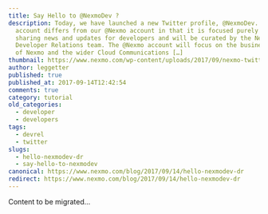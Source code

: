 ```yaml
---
title: Say Hello to @NexmoDev ?
description: Today, we have launched a new Twitter profile, @NexmoDev. This
  account differs from our @Nexmo account in that it is focused purely on
  sharing news and updates for developers and will be curated by the Nexmo
  Developer Relations team. The @Nexmo account will focus on the business side
  of Nexmo and the wider Cloud Communications […]
thumbnail: https://www.nexmo.com/wp-content/uploads/2017/09/nexmo-twitter-banner.png
author: leggetter
published: true
published_at: 2017-09-14T12:42:54
comments: true
category: tutorial
old_categories:
  - developer
  - developers
tags:
  - devrel
  - twitter
slugs:
  - hello-nexmodev-dr
  - say-hello-to-nexmodev
canonical: https://www.nexmo.com/blog/2017/09/14/hello-nexmodev-dr
redirect: https://www.nexmo.com/blog/2017/09/14/hello-nexmodev-dr
---
```

Content to be migrated...